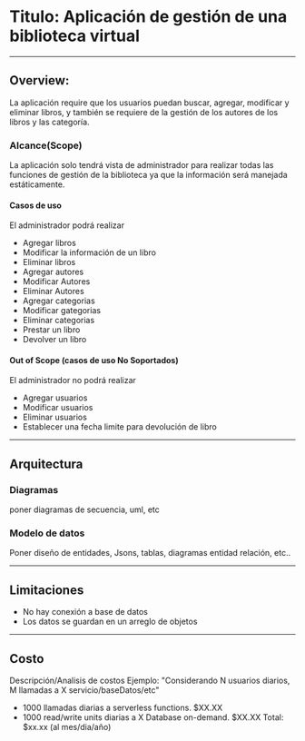 # Titulo: Aplicación de gestión de una biblioteca virtual
---
## Overview:
La aplicación require que los usuarios puedan buscar, agregar, 
modificar y eliminar libros, y también se requiere de la gestión 
de los autores de los libros y las categoría.

### Alcance(Scope)
La aplicación solo tendrá vista de administrador para realizar
todas las funciones de gestión de la biblioteca ya que la información
será manejada estáticamente.

#### Casos de uso
El administrador podrá realizar
* Agregar libros
* Modificar la información de un libro 
* Eliminar libros
* Agregar autores
* Modificar Autores
* Eliminar Autores
* Agregar categorias
* Modificar gategorias
* Eliminar categorias
* Prestar un libro
* Devolver un libro

#### Out of Scope (casos de uso No Soportados)
El administrador no podrá realizar
* Agregar usuarios
* Modificar usuarios
* Eliminar usuarios
* Establecer una fecha limite para devolución de libro
---
## Arquitectura

### Diagramas
poner diagramas de secuencia, uml, etc

### Modelo de datos
Poner diseño de entidades, Jsons, tablas, diagramas entidad relación, etc..

---
## Limitaciones
* No hay conexión a base de datos
* Los datos se guardan en un arreglo de objetos
---
## Costo
Descripción/Analisis de costos
Ejemplo:
"Considerando N usuarios diarios, M llamadas a X servicio/baseDatos/etc"
* 1000 llamadas diarias a serverless functions. $XX.XX
* 1000 read/write units diarias a X Database on-demand. $XX.XX
Total: $xx.xx (al mes/dia/año)

